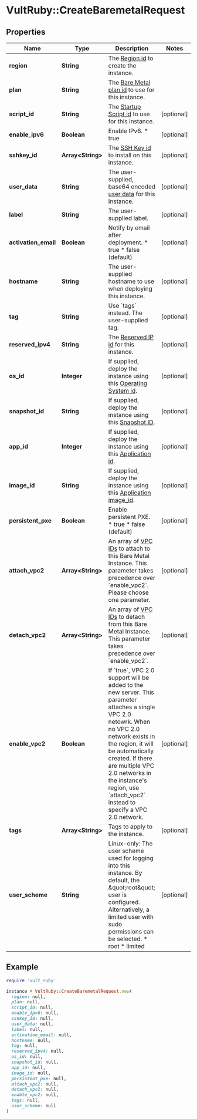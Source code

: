 # VultRuby::CreateBaremetalRequest

## Properties

| Name | Type | Description | Notes |
| ---- | ---- | ----------- | ----- |
| **region** | **String** | The [Region id](#operation/list-regions) to create the instance. |  |
| **plan** | **String** | The [Bare Metal plan id](#operation/list-metal-plans) to use for this instance. |  |
| **script_id** | **String** | The [Startup Script id](#operation/list-startup-scripts) to use for this instance. | [optional] |
| **enable_ipv6** | **Boolean** | Enable IPv6.  * true | [optional] |
| **sshkey_id** | **Array&lt;String&gt;** | The [SSH Key id](#operation/list-ssh-keys) to install on this instance. | [optional] |
| **user_data** | **String** | The user-supplied, base64 encoded [user data](https://www.vultr.com/docs/manage-instance-user-data-with-the-vultr-metadata-api/) for this Instance. | [optional] |
| **label** | **String** | The user-supplied label. | [optional] |
| **activation_email** | **Boolean** | Notify by email after deployment.  * true * false (default) | [optional] |
| **hostname** | **String** | The user-supplied hostname to use when deploying this instance. | [optional] |
| **tag** | **String** | Use &#x60;tags&#x60; instead. The user-supplied tag. | [optional] |
| **reserved_ipv4** | **String** | The [Reserved IP id](#operation/list-reserved-ips) for this instance. | [optional] |
| **os_id** | **Integer** | If supplied, deploy the instance using this [Operating System id](#operation/list-os). | [optional] |
| **snapshot_id** | **String** | If supplied, deploy the instance using this [Snapshot ID](#operation/list-snapshots). | [optional] |
| **app_id** | **Integer** | If supplied, deploy the instance using this [Application id](#operation/list-applications). | [optional] |
| **image_id** | **String** | If supplied, deploy the instance using this [Application image_id](#operation/list-applications). | [optional] |
| **persistent_pxe** | **Boolean** | Enable persistent PXE.  * true * false (default) | [optional] |
| **attach_vpc2** | **Array&lt;String&gt;** | An array of [VPC IDs](#operation/list-vpc2) to attach to this Bare Metal Instance. This parameter takes precedence over &#x60;enable_vpc2&#x60;. Please choose one parameter. | [optional] |
| **detach_vpc2** | **Array&lt;String&gt;** | An array of [VPC IDs](#operation/list-vpc2) to detach from this Bare Metal Instance. This parameter takes precedence over &#x60;enable_vpc2&#x60;. | [optional] |
| **enable_vpc2** | **Boolean** | If &#x60;true&#x60;, VPC 2.0 support will be added to the new server.  This parameter attaches a single VPC 2.0 netowrk. When no VPC 2.0 network exists in the region, it will be automatically created.  If there are multiple VPC 2.0 networks in the instance&#39;s region, use &#x60;attach_vpc2&#x60; instead to specify a VPC 2.0 network. | [optional] |
| **tags** | **Array&lt;String&gt;** | Tags to apply to the instance. | [optional] |
| **user_scheme** | **String** | Linux-only: The user scheme used for logging into this instance. By default, the \&quot;root\&quot; user is configured. Alternatively, a limited user with sudo permissions can be selected.  * root * limited | [optional] |

## Example

```ruby
require 'vult_ruby'

instance = VultRuby::CreateBaremetalRequest.new(
  region: null,
  plan: null,
  script_id: null,
  enable_ipv6: null,
  sshkey_id: null,
  user_data: null,
  label: null,
  activation_email: null,
  hostname: null,
  tag: null,
  reserved_ipv4: null,
  os_id: null,
  snapshot_id: null,
  app_id: null,
  image_id: null,
  persistent_pxe: null,
  attach_vpc2: null,
  detach_vpc2: null,
  enable_vpc2: null,
  tags: null,
  user_scheme: null
)
```

